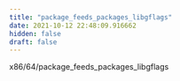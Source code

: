 ```yaml
---
title: "package_feeds_packages_libgflags"
date: 2021-10-12 22:48:09.916662
hidden: false
draft: false
---
```


x86/64/package_feeds_packages_libgflags

